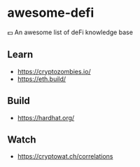 # awesome-defi
💵 An awesome list of deFi knowledge base

## Learn
- https://cryptozombies.io/
- https://eth.build/

## Build
- https://hardhat.org/

## Watch
- https://cryptowat.ch/correlations

